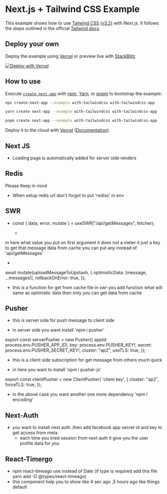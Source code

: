 # Next.js + Tailwind CSS Example

This example shows how to use [Tailwind CSS](https://tailwindcss.com/) [(v3.2)](https://tailwindcss.com/blog/tailwindcss-v3-2) with Next.js. It follows the steps outlined in the official [Tailwind docs](https://tailwindcss.com/docs/guides/nextjs).

## Deploy your own

Deploy the example using [Vercel](https://vercel.com?utm_source=github&utm_medium=readme&utm_campaign=next-example) or preview live with [StackBlitz](https://stackblitz.com/github/vercel/next.js/tree/canary/examples/with-tailwindcss)

[![Deploy with Vercel](https://vercel.com/button)](https://vercel.com/new/git/external?repository-url=https://github.com/vercel/next.js/tree/canary/examples/with-tailwindcss&project-name=with-tailwindcss&repository-name=with-tailwindcss)

## How to use

Execute [`create-next-app`](https://github.com/vercel/next.js/tree/canary/packages/create-next-app) with [npm](https://docs.npmjs.com/cli/init), [Yarn](https://yarnpkg.com/lang/en/docs/cli/create/), or [pnpm](https://pnpm.io) to bootstrap the example:

```bash
npx create-next-app --example with-tailwindcss with-tailwindcss-app
```

```bash
yarn create next-app --example with-tailwindcss with-tailwindcss-app
```

```bash
pnpm create next-app --example with-tailwindcss with-tailwindcss-app
```

Deploy it to the cloud with [Vercel](https://vercel.com/new?utm_source=github&utm_medium=readme&utm_campaign=next-example) ([Documentation](https://nextjs.org/docs/deployment)).



## Next JS 
- Loading page is automatically added for server side renders 


## Redis 
Please Keep in mind 
- When setup redis url don't forgot to put 'rediss' in env

## SWR

* 
  const { data, error, mutate } = useSWR("/api/getMessages", fetcher);

  - 
 in here what value you put on first argument it does not a meter it just a key to get that message data from cache you can put any instead of 'api/getMessages'

* 
await mutate(uploadMessageToUpstash, {
      optimisticData: [message, ...messages!],
      rollbackOnError: true,
    });

-  this is a function for get from cache file in swr you add function what will same as optimistic data then only you can get data from cache


## Pusher

* this is server side for push message to client side

- in server side you want install 'npm i pusher'

export const serverPusher = new Pusher({
  appId: process.env.PUSHER_APP_ID!,
  key: process.env.PUSHER_KEY!,
  secret: process.env.PUSHER_SECRET_KEY!,
  cluster: "ap2",
  useTLS: true,
});

* this is a client side subscription for get message from others much quick
- in here you want to install 'npm i pusher-js'

export const clientPusher = new ClientPusher( 'client key', {
  cluster: "ap2",
  forceTLS: true,
});

- in the above case you want another one more dependency 'npm i encoding'


## Next-Auth 
* you want to install next auth ,then add facebook app secret id and key to get access from meta
  - each time you tried session from next auth it give you the user profile data for you

## React-Timergo

- npm react-timeago use instead of Date (if type is required add this file yarn add -D @types/react-timeago)
- this component help you to show like 4 sec ago ,5 hours ago like things default 